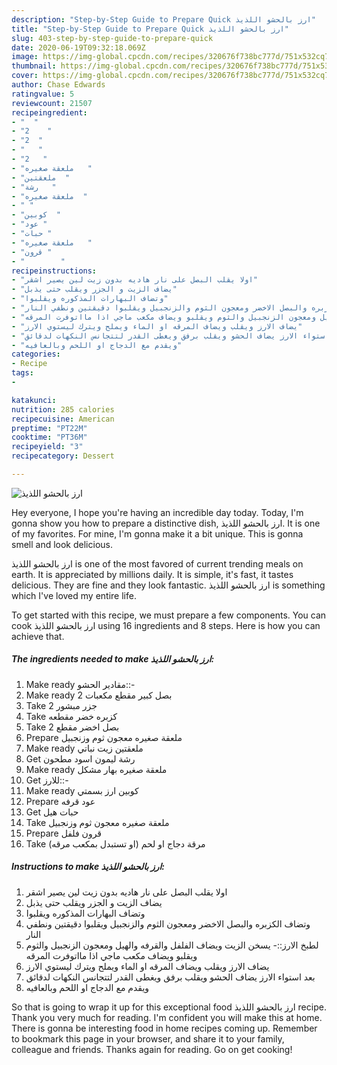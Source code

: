 ```yaml
---
description: "Step-by-Step Guide to Prepare Quick ارز بالحشو اللذيذ"
title: "Step-by-Step Guide to Prepare Quick ارز بالحشو اللذيذ"
slug: 403-step-by-step-guide-to-prepare-quick
date: 2020-06-19T09:32:18.069Z
image: https://img-global.cpcdn.com/recipes/320676f738bc777d/751x532cq70/الصورة-الرئيسية-لوصفةارز-بالحشو-اللذيذ.jpg
thumbnail: https://img-global.cpcdn.com/recipes/320676f738bc777d/751x532cq70/الصورة-الرئيسية-لوصفةارز-بالحشو-اللذيذ.jpg
cover: https://img-global.cpcdn.com/recipes/320676f738bc777d/751x532cq70/الصورة-الرئيسية-لوصفةارز-بالحشو-اللذيذ.jpg
author: Chase Edwards
ratingvalue: 5
reviewcount: 21507
recipeingredient:
- "  "
- "2    "
- "2  "
- "   "
- "2   "
- "ملعقة صغيره   "
- "ملعقتين  "
- "رشة   "
- "ملعقة صغيره  "
- " "
- "كوبين  "
- "عود "
- "حبات "
- "ملعقة صغيره   "
- "قرون "
- "        "
recipeinstructions:
- "اولا يقلب البصل على نار هاديه بدون زيت لين يصير اشقر"
- "يضاف الزيت و الجزر ويقلب حتى يذبل"
- "وتضاف البهارات المذكوره ويقلبوا"
- "وتضاف الكزبره والبصل الاخضر ومعجون الثوم والزنجبيل ويقلبوا دقيقتين ونطفي النار"
- "لطبخ الارز::- يسخن الزيت ويضاف الفلفل والقرفه والهيل ومعجون الزنجبيل والثوم ويقلبو ويضاف مكعب ماجي اذا مااتوفرت المرقه"
- "يضاف الارز ويقلب ويضاف المرقه او الماء ويملح ويترك ليستوي الارز"
- "بعد استواء الارز يضاف الحشو ويقلب برفق ويغطى القدر لتتجانس النكهات لدقائق"
- "ويقدم مع الدجاج او اللحم وبالعافيه"
categories:
- Recipe
tags:
- 

katakunci:  
nutrition: 285 calories
recipecuisine: American
preptime: "PT22M"
cooktime: "PT36M"
recipeyield: "3"
recipecategory: Dessert

---
```



![ارز بالحشو اللذيذ](https://img-global.cpcdn.com/recipes/320676f738bc777d/751x532cq70/الصورة-الرئيسية-لوصفةارز-بالحشو-اللذيذ.jpg)

Hey everyone, I hope you're having an incredible day today. Today, I'm gonna show you how to prepare a distinctive dish, ارز بالحشو اللذيذ. It is one of my favorites. For mine, I'm gonna make it a bit unique. This is gonna smell and look delicious.



ارز بالحشو اللذيذ is one of the most favored of current trending meals on earth. It is appreciated by millions daily. It is simple, it's fast, it tastes delicious. They are fine and they look fantastic. ارز بالحشو اللذيذ is something which I've loved my entire life.


To get started with this recipe, we must prepare a few components. You can cook ارز بالحشو اللذيذ using 16 ingredients and 8 steps. Here is how you can achieve that.

<!--inarticleads1-->

##### The ingredients needed to make ارز بالحشو اللذيذ:

1. Make ready  مقادير الحشو::-
1. Make ready 2 بصل كبير مقطع مكعبات
1. Take 2 جزر مبشور
1. Take  كزبره خضر مقطعه
1. Take 2 بصل اخضر مقطع
1. Prepare ملعقة صغيره معجون ثوم وزنجبيل
1. Make ready ملعقتين زيت نباتي
1. Get رشة ليمون اسود مطحون
1. Make ready ملعقة صغيره بهار مشكل
1. Get  للارز::-
1. Make ready كوبين ارز بسمتي
1. Prepare عود قرفه
1. Get حبات هيل
1. Take ملعقة صغيره معجون ثوم وزنجبيل
1. Prepare قرون فلفل
1. Take  مرقة دجاج او لحم (او تستبدل بمكعب مرقه)




<!--inarticleads2-->

##### Instructions to make ارز بالحشو اللذيذ:

1. اولا يقلب البصل على نار هاديه بدون زيت لين يصير اشقر
1. يضاف الزيت و الجزر ويقلب حتى يذبل
1. وتضاف البهارات المذكوره ويقلبوا
1. وتضاف الكزبره والبصل الاخضر ومعجون الثوم والزنجبيل ويقلبوا دقيقتين ونطفي النار
1. لطبخ الارز::- يسخن الزيت ويضاف الفلفل والقرفه والهيل ومعجون الزنجبيل والثوم ويقلبو ويضاف مكعب ماجي اذا مااتوفرت المرقه
1. يضاف الارز ويقلب ويضاف المرقه او الماء ويملح ويترك ليستوي الارز
1. بعد استواء الارز يضاف الحشو ويقلب برفق ويغطى القدر لتتجانس النكهات لدقائق
1. ويقدم مع الدجاج او اللحم وبالعافيه




So that is going to wrap it up for this exceptional food ارز بالحشو اللذيذ recipe. Thank you very much for reading. I'm confident you will make this at home. There is gonna be interesting food in home recipes coming up. Remember to bookmark this page in your browser, and share it to your family, colleague and friends. Thanks again for reading. Go on get cooking!
